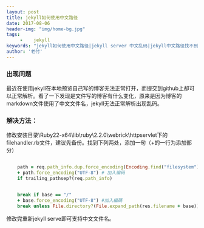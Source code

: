 ```yaml
---
layout: post
title: jekyll如何使用中文路径
date: 2017-08-06
header-img: "img/home-bg.jpg"
tags:
     -    jekyll
keywords: "jekyll如何使用中文路径|jekyll server 中文乱码|jekyll中文路径找不到"
author: '老付'
---     
```



### 出现问题       


最近在使用jekyll在本地预览自己写的博客无法正常打开，而提交到github上却可以正常解析。看了一下发现是文件写的博客有什么变化，原来是因为博客的markdown文件使用了中文文件名，jekyll无法正常解析出现乱码。         


###    解决方法：      


修改安装目录\Ruby22-x64\lib\ruby\2.2.0\webrick\httpservlet下的filehandler.rb文件，建议先备份。找到下列两处，添加一句（+的一行为添加部分）    



```  ruby   

	path = req.path_info.dup.force_encoding(Encoding.find("filesystem"))
	+ path.force_encoding("UTF-8") # 加入编码
	if trailing_pathsep?(req.path_info)     

``` 
 
``` ruby       

	break if base == "/"
	+ base.force_encoding("UTF-8") #加入編碼
	break unless File.directory?(File.expand_path(res.filename + base))    

```    

 
修改完重新jekyll serve即可支持中文文件名。 
